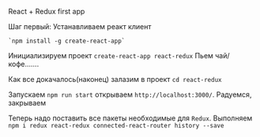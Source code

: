 React + Redux first app

Шаг первый:
Устанавливаем реакт клиент
    
    `npm install -g create-react-app`

Инициализируем проект 
        `create-react-app react-redux`
    Пьем чай/кофе.......

Как все докачалось(наконец) залазим в проект
    `cd react-redux`

Запускаем 
    `npm run start`
    открываем `http://localhost:3000/`. Радуемся, закрываем
    
Теперь надо поставить все пакеты необходимые для `Redux`.
Выполняем `npm i redux react-redux connected-react-router history --save`


